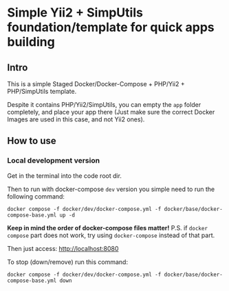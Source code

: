 # Simple Yii2 + SimpUtils foundation/template for quick apps building 

## Intro
This is a simple Staged Docker/Docker-Compose + PHP/Yii2 + PHP/SimpUtils template.

Despite it contains PHP/Yii2/SimpUtils, you can empty the `app` folder completely, and
place your app there (Just make sure the correct Docker Images are used in this case, and not
Yii2 ones).

## How to use

### Local development version

Get in the terminal into the code root dir.

Then to run with docker-compose `dev` version you simple need to run the following command:
```shell
docker compose -f docker/dev/docker-compose.yml -f docker/base/docker-compose-base.yml up -d
```
**Keep in mind the order of docker-compose files matter!**
P.S. if `docker compose` part does not work, try using `docker-compose` instead of that part.

Then just access: [http://localhost:8080](http://localhost:8080)

To stop (down/remove) run this command:
```shell
docker compose -f docker/dev/docker-compose.yml -f docker/base/docker-compose-base.yml down
```
